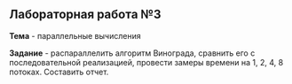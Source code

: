 ## Лабораторная работа №3
**Тема** - параллельные вычисления

**Задание** - распараллелить алгоритм Винограда, сравнить его с последовательной реализацией, провести замеры времени на 1, 2, 4, 8 потоках.
Составить отчет.

